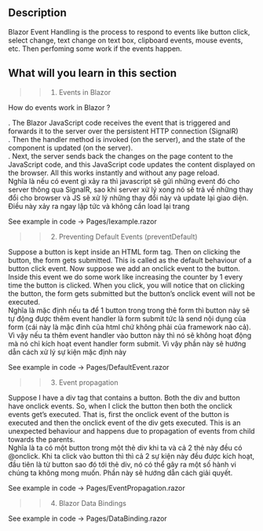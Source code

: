 ## Description
Blazor Event Handling is the process to respond to events like button click, select change, text change on text box, clipboard events, mouse events, etc. Then perfoming some work if the events happen. 

## What will you learn in this section
>> 1. Events in Blazor

How do events work in Blazor ?

. The Blazor JavaScript code receives the event that is triggered and forwards it to the server over the persistent HTTP connection (SignalR) <br>
. Then the handler method is invoked (on the server), and the state of the component is updated (on the server).<br>
. Next, the server sends back the changes on the page content to the JavaScript code, and this JavaScript code updates the content displayed on the browser. All this works instantly and without any page reload.<br>
Nghĩa là nếu có event gì xảy ra thì javascript sẽ gửi những event đó cho server thông qua SignalR, sao khi server xử lý xong nó sẽ trả về những thay đổi cho browser và JS sẽ xử lý những thay đổi này và update lại giao diện. Điều này xảy ra ngay lập tức và không cần load lại trang <br>

See example in code ->  Pages/Iexample.razor

>> 2. Preventing Default Events (preventDefault) 

Suppose a button is kept inside an HTML form tag. Then on clicking the button, the form gets submitted. This is called as the default behaviour of a button click event. Now suppose we add an onclick event to the button. Inside this event we do some work like increasing the counter by 1 every time the button is clicked. When you click, you will notice that on clicking the button, the form gets submitted but the button’s onclick event will not be executed. <br>
Nghĩa là mặc định nếu ta để 1 button trong trong thẻ form thì button này sẽ tự động được thêm event handler là form submit tức là send nội dụng của form (cái này là mặc đinh của html chứ không phải của framework nào cả). Vì vậy nếu ta thêm event handler vào button này thì nó sẽ không hoạt động mà nó chỉ kích hoạt event handler form submit. Vì vậy phần này sẽ hướng dẫn cách xử lý sự kiện mặc định này

See example in code -> Pages/DefaultEvent.razor

>> 3. Event propagation

Suppose I have a div tag that contains a button. Both the div and button have onclick events. So, when I click the button then both the onclick events get’s executed. That is, first the onclick event of the button is executed and then the onclick event of the div gets executed. This is an unexpected behaviour and happens due to propagation of events from child towards the parents. <br>
Nghĩa là ta có một button trong một thẻ div khi ta và cả 2 thẻ này đều có @onclick. Khi ta click vào button thì thì cả 2 sự kiện này đều được kích hoạt, đầu tiên là từ button sao đó tới thẻ div, nó có thể gây ra một số hành vi chúng ta không mong muốn. Phần này sẽ hướng dẫn cách giải quyết. 

See example in code ->  Pages/EventPropagation.razor

>> 4. Blazor Data Bindings

See example in code ->  Pages/DataBinding.razor

